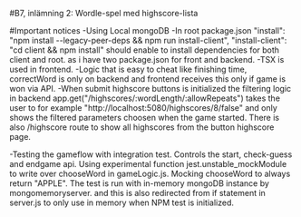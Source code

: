 #B7, inlämning 2: Wordle-spel med highscore-lista

#Important notices
-Using Local mongoDB 
-In root package.json "install": "npm install --legacy-peer-deps && npm run install-client",
    "install-client": "cd client && npm install"
    should enable to install dependencies for both client and root. as i have two package.json for front and backend. 
-TSX is used in frontend. 
-Logic that is easy to cheat like finishing time, correctWord is only on backend and frontend receives this only if game is won via API. 
-When submit highscore buttons is initialized the filtering logic in backend app.get("/highscores/:wordLength/:allowRepeats") takes the user to for example "http://localhost:5080/highscores/8/false" and only shows the filtered parameters choosen when the game started.
There is also /highscore route to show all highscores from the button highscore page. 

-Testing the gameflow with integration test. Controls the start, check-guess and endgame api. Using experimental function jest.unstable_mockModule to write over chooseWord in gameLogic.js. Mocking chooseWord to always return "APPLE". The test is run with in-memory mongoDB instance by mongomemoryserver. and this is also redirected from if statement in server.js to only use in memory when NPM test is initialized. 